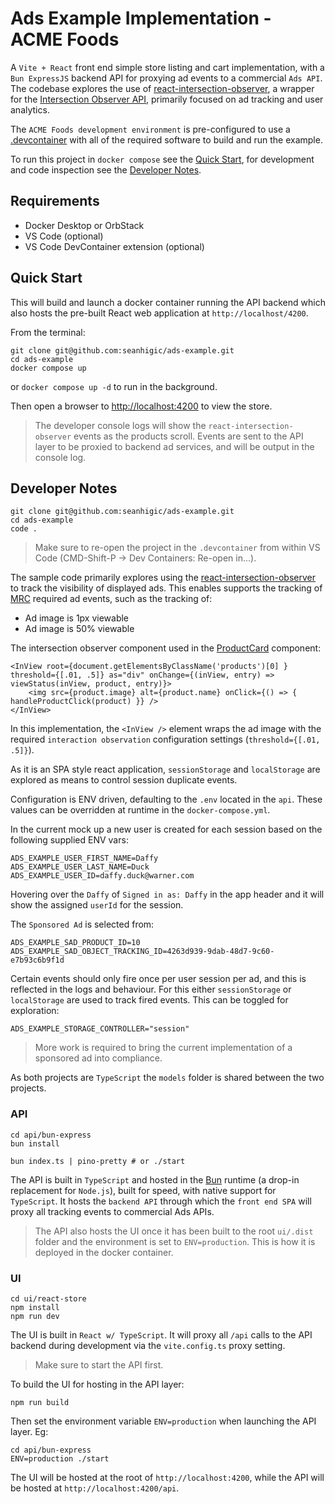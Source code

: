 # Ads Example Implementation - ACME Foods

A `Vite + React` front end simple store listing and cart implementation, with a `Bun ExpressJS` backend API for proxying ad events to a commercial `Ads API`.  The codebase explores the use of [react-intersection-observer](https://github.com/thebuilder/react-intersection-observer), a wrapper for the [Intersection Observer API](https://developer.mozilla.org/en-US/docs/Web/API/Intersection_Observer_API), primarily focused on ad tracking and user analytics.

The `ACME Foods development environment` is pre-configured to use a [.devcontainer](https://containers.dev/) with all of the required software to build and run the example.  

To run this project in `docker compose` see the [Quick Start](#quick-start), for development and code inspection see the [Developer Notes](#developer-notes).

## Requirements

- Docker Desktop or OrbStack
- VS Code (optional)
- VS Code DevContainer extension (optional)

## Quick Start
This will build and launch a docker container running the API backend which also hosts the pre-built React web application at `http://localhost/4200`.

From the terminal:

```
git clone git@github.com:seanhigic/ads-example.git
cd ads-example
docker compose up 
```

or `docker compose up -d` to run in the background.

Then open a browser to [http://localhost:4200](http://localhost:4200) to view the store.

> The developer console logs will show the `react-intersection-observer` events as the products scroll.  Events are sent to the API layer to be proxied to backend ad services, and will be output in the console log.

## Developer Notes

```
git clone git@github.com:seanhigic/ads-example.git
cd ads-example
code . 
```

> Make sure to re-open the project in the `.devcontainer` from within VS Code (CMD-Shift-P -> Dev Containers: Re-open in...).

The sample code primarily explores using the [react-intersection-observer](https://github.com/thebuilder/react-intersection-observer) to track the visibility of displayed ads.  This enables supports the tracking of [MRC](https://mediaratingcouncil.org/standards-and-guidelines) required ad events, such as the tracking of:

- Ad image is 1px viewable
- Ad image is 50% viewable

The intersection observer component used in the [ProductCard](./ui/react-store/src/components/ProductCard.tsx) component:

```
<InView root={document.getElementsByClassName('products')[0] } threshold={[.01, .5]} as="div" onChange={(inView, entry) => viewStatus(inView, product, entry)}>
    <img src={product.image} alt={product.name} onClick={() => { handleProductClick(product) }} />
</InView>
```

In this implementation, the `<InView />` element wraps the ad image with the required `interaction observation` configuration settings (`threshold={[.01, .5]}`).

As it is an SPA style react application, `sessionStorage` and `localStorage` are explored as means to control session duplicate events. 

Configuration is ENV driven, defaulting to the `.env` located in the `api`.  These values can be overridden at runtime in the `docker-compose.yml`.

In the current mock up a new user is created for each session based on the following supplied ENV vars:

```
ADS_EXAMPLE_USER_FIRST_NAME=Daffy
ADS_EXAMPLE_USER_LAST_NAME=Duck
ADS_EXAMPLE_USER_ID=daffy.duck@warner.com
```

Hovering over the `Daffy` of `Signed in as: Daffy` in the app header and it will show the assigned `userId` for the session.

The `Sponsored Ad` is selected from:

```
ADS_EXAMPLE_SAD_PRODUCT_ID=10
ADS_EXAMPLE_SAD_OBJECT_TRACKING_ID=4263d939-9dab-48d7-9c60-e7b93c6b9f1d
```

Certain events should only fire once per user session per ad, and this is reflected in the logs and behaviour.  For this either `sessionStorage` or `localStorage` are used to track fired events.  This can be toggled for exploration:

```
ADS_EXAMPLE_STORAGE_CONTROLLER="session"
```

> More work is required to bring the current implementation of a sponsored ad into compliance.

As both projects are `TypeScript` the `models` folder is shared between the two projects.

### API
```
cd api/bun-express
bun install

bun index.ts | pino-pretty # or ./start
```

The API is built in `TypeScript` and hosted in the [Bun](https://bun.sh/) runtime (a drop-in replacement for `Node.js`), built for speed, with native support for `TypeScript`.  It hosts the `backend API` through which the `front end SPA` will proxy all tracking events to commercial Ads APIs.

> The API also hosts the UI once it has been built to the root `ui/.dist` folder and the environment is set to `ENV=production`. This is how it is deployed in the docker container.

### UI
```
cd ui/react-store
npm install
npm run dev
```

The UI is built in `React w/ TypeScript`. It will proxy all `/api` calls to the API backend during development via the `vite.config.ts` proxy setting.  

> Make sure to start the API first.

To build the UI for hosting in the API layer:
```
npm run build
```

Then set the environment variable `ENV=production` when launching the API layer. Eg:

```
cd api/bun-express
ENV=production ./start
```

The UI will be hosted at the root of `http://localhost:4200`, while the API will be hosted at `http://localhost:4200/api`.

